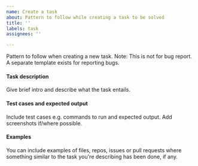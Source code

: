 ```yaml
---
name: Create a task
about: Pattern to follow while creating a task to be solved
title: ''
labels: task
assignees: ''

---
```


Pattern to follow when creating a new task. Note: This is not for bug report. A separate template exists for reporting bugs.

#### Task description
Give brief intro and describe what the task entails. 

#### Test cases and expected output
Include test cases e.g. commands to run and expected output. Add screenshots if/where possible.

#### Examples
You can include examples of files, repos, issues or pull requests where something similar to the task you're describing has been done, if any.
